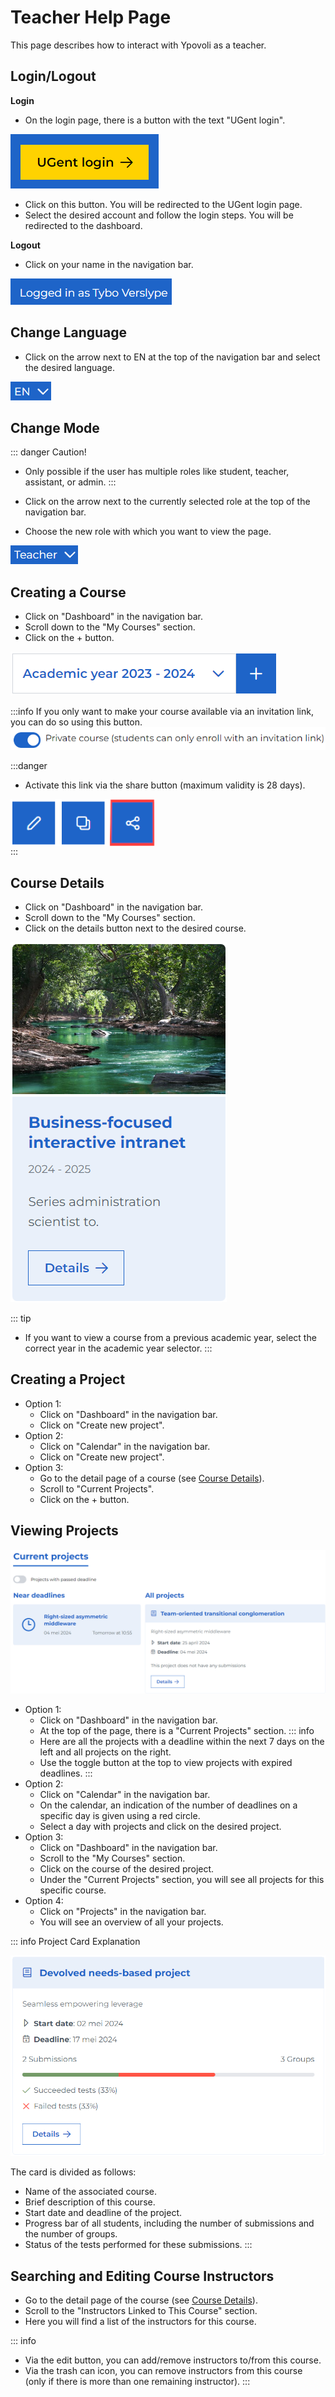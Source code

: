 # Teacher Help Page

This page describes how to interact with Ypovoli as a teacher.

## Login/Logout

**Login**

- On the login page, there is a button with the text "UGent login".

![login button](../assets/login-button.png)
- Click on this button. You will be redirected to the UGent login page.
- Select the desired account and follow the login steps. You will be redirected to the dashboard.

**Logout**

- Click on your name in the navigation bar.

![logout button](../assets/en/logout-button.png)

## Change Language

- Click on the arrow next to EN at the top of the navigation bar and select the desired language.

![language choice button](../assets/en/lang-change.png)

## Change Mode

::: danger Caution!
- Only possible if the user has multiple roles like student, teacher, assistant, or admin.
:::

- Click on the arrow next to the currently selected role at the top of the navigation bar.
- Choose the new role with which you want to view the page.

![mode choice button](../assets/teacher/en/modus-change.png)

## Creating a Course
- Click on "Dashboard" in the navigation bar.
- Scroll down to the "My Courses" section.
- Click on the + button.

![course creation button](../assets/teacher/en/course-create-button.png)

:::info
If you only want to make your course available via an invitation link, you can do so using this button.
![private course button](../assets/teacher/en/private-course-button.png)

:::danger
- Activate this link via the share button (maximum validity is 28 days).
<div style="display: flex; align-items: center;">
    <img src="../assets/teacher/course-share-button.png" alt="course share button" style="width: auto; height: 75px; margin-right: 10px;">
</div>
:::

## Course Details
- Click on "Dashboard" in the navigation bar.
- Scroll down to the "My Courses" section.
- Click on the details button next to the desired course.

![course card](../assets/course-card.png)

::: tip
- If you want to view a course from a previous academic year, select the correct year in the academic year selector.
:::

## Creating a Project

- Option 1:
    - Click on "Dashboard" in the navigation bar.
    - Click on "Create new project".
- Option 2:
    - Click on "Calendar" in the navigation bar.
    - Click on "Create new project".
- Option 3:
    - Go to the detail page of a course (see [Course Details](#course-details)).
    - Scroll to "Current Projects".
    - Click on the + button.

## Viewing Projects

![projects list](../assets/en/project-list.png)

- Option 1:
  - Click on "Dashboard" in the navigation bar.
  - At the top of the page, there is a "Current Projects" section.
  ::: info
  - Here are all the projects with a deadline within the next 7 days on the left and all projects on the right.
  - Use the toggle button at the top to view projects with expired deadlines.
  :::
- Option 2:
  - Click on "Calendar" in the navigation bar.
  - On the calendar, an indication of the number of deadlines on a specific day is given using a red circle.
  - Select a day with projects and click on the desired project.
- Option 3:
  - Click on "Dashboard" in the navigation bar.
  - Scroll to the "My Courses" section.
  - Click on the course of the desired project.
  - Under the "Current Projects" section, you will see all projects for this specific course.
- Option 4:
  - Click on "Projects" in the navigation bar.
  - You will see an overview of all your projects.

::: info Project Card Explanation
<!-- TODO maybe add a photo and indicate with numbers -->
![project card](../assets/en/project-card.png)

The card is divided as follows:
- Name of the associated course.
- Brief description of this course.
- Start date and deadline of the project.
- Progress bar of all students, including the number of submissions and the number of groups.
- Status of the tests performed for these submissions.
:::

## Searching and Editing Course Instructors
- Go to the detail page of the course (see [Course Details](#course-details)).
- Scroll to the "Instructors Linked to This Course" section.
- Here you will find a list of the instructors for this course.

::: info
- Via the edit button, you can add/remove instructors to/from this course.
- Via the trash can icon, you can remove instructors from this course (only if there is more than one remaining instructor).
:::
